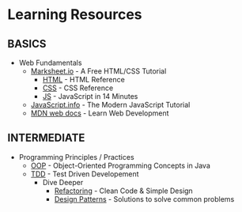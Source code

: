 # Learning Resources

## BASICS
* Web Fundamentals
    - [Marksheet.io](https://marksheet.io/) - A Free HTML/CSS Tutorial
         - [HTML](https://htmlreference.io/) - HTML Reference
         - [CSS](https://cssreference.io/) - CSS Reference
         - [JS](https://jgthms.com/javascript-in-14-minutes/) - JavaScript in 14 Minutes
    - [JavaScript.info](https://javascript.info/) - The Modern JavaScript Tutorial
    - [MDN web docs](https://developer.mozilla.org/en-US/docs/Learn) - Learn Web Development

## INTERMEDIATE
* Programming Principles / Practices
    - [OOP](https://docs.oracle.com/javase/tutorial/java/concepts/index.html) - Object-Oriented Programming Concepts in Java
    - [TDD](https://javacodehouse.com/blog/test-driven-development-tutorial/) - Test Driven Developement
        - Dive Deeper
            - [Refactoring](https://refactoring.guru/refactoring) - Clean Code & Simple Design
            - [Design Patterns](https://refactoring.guru/design-patterns) - Solutions to solve common problems
            
